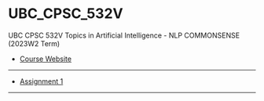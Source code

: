 # UBC_CPSC_532V

UBC CPSC 532V Topics in Artificial Intelligence - NLP COMMONSENSE (2023W2 Term)

- [Course Website](https://www.cs.ubc.ca/~vshwartz/courses/CPSC532V-22/index.html)

---

- [Assignment 1](./Assignment_1/)

---
